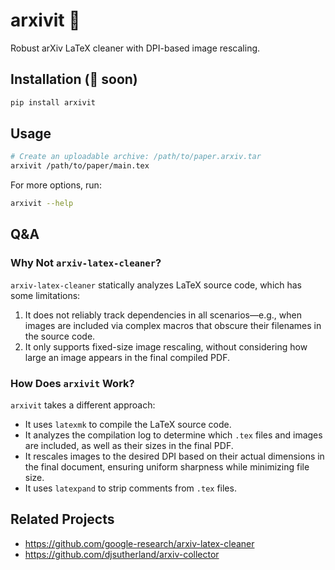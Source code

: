 # arxivit 🧹
Robust arXiv LaTeX cleaner with DPI-based image rescaling.

## Installation (🚧 soon)

```bash
pip install arxivit
```

## Usage  

```bash
# Create an uploadable archive: /path/to/paper.arxiv.tar
arxivit /path/to/paper/main.tex
```

For more options, run:  

```bash
arxivit --help
```

## Q&A

### Why Not `arxiv-latex-cleaner`?  

`arxiv-latex-cleaner` statically analyzes LaTeX source code, which has some limitations:  

1. It does not reliably track dependencies in all scenarios—e.g., when images are included via complex macros that obscure their filenames in the source code.  
2. It only supports fixed-size image rescaling, without considering how large an image appears in the final compiled PDF.  

### How Does `arxivit` Work?  

`arxivit` takes a different approach:  

- It uses `latexmk` to compile the LaTeX source code.  
- It analyzes the compilation log to determine which `.tex` files and images are included, as well as their sizes in the final PDF.  
- It rescales images to the desired DPI based on their actual dimensions in the final document, ensuring uniform sharpness while minimizing file size.  
- It uses `latexpand` to strip comments from `.tex` files.  

## Related Projects
- https://github.com/google-research/arxiv-latex-cleaner
- https://github.com/djsutherland/arxiv-collector
